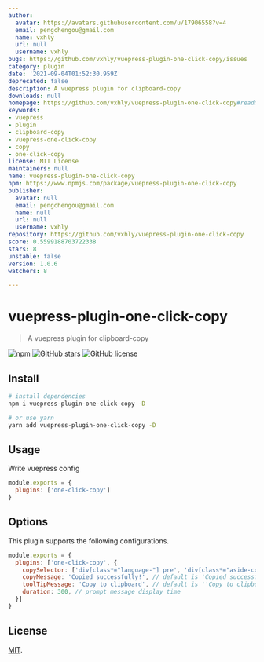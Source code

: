 ```yaml
---
author:
  avatar: https://avatars.githubusercontent.com/u/17906558?v=4
  email: pengchengou@gmail.com
  name: vxhly
  url: null
  username: vxhly
bugs: https://github.com/vxhly/vuepress-plugin-one-click-copy/issues
category: plugin
date: '2021-09-04T01:52:30.959Z'
deprecated: false
description: A vuepress plugin for clipboard-copy
downloads: null
homepage: https://github.com/vxhly/vuepress-plugin-one-click-copy#readme
keywords:
- vuepress
- plugin
- clipboard-copy
- vuepress-one-click-copy
- copy
- one-click-copy
license: MIT License
maintainers: null
name: vuepress-plugin-one-click-copy
npm: https://www.npmjs.com/package/vuepress-plugin-one-click-copy
publisher:
  avatar: null
  email: pengchengou@gmail.com
  name: null
  url: null
  username: vxhly
repository: https://github.com/vxhly/vuepress-plugin-one-click-copy
score: 0.5599188703722338
stars: 8
unstable: false
version: 1.0.6
watchers: 8

---
```


# vuepress-plugin-one-click-copy

> A vuepress plugin for clipboard-copy

[![npm](https://img.shields.io/npm/v/vuepress-plugin-one-click-copy.svg)](https://www.npmjs.com/package/vuepress-plugin-one-click-copy)
[![GitHub stars](https://img.shields.io/github/stars/vxhly/vuepress-plugin-one-click-copy)](https://github.com/vxhly/vuepress-plugin-one-click-copy/stargazers)
[![GitHub license](https://img.shields.io/github/license/vxhly/vuepress-plugin-one-click-copy)](https://github.com/vxhly/vuepress-plugin-one-click-copy/blob/master/LICENSE)

## Install

``` bash
# install dependencies
npm i vuepress-plugin-one-click-copy -D

# or use yarn
yarn add vuepress-plugin-one-click-copy -D
```

## Usage

Write vuepress config

``` javascript
module.exports = {
  plugins: ['one-click-copy']
}
```

## Options

This plugin supports the following configurations.

``` javascript
module.exports = {
  plugins: ['one-click-copy', {
    copySelector: ['div[class*="language-"] pre', 'div[class*="aside-code"] aside'], // String or Array
    copyMessage: 'Copied successfully!', // default is 'Copied successfully!'
    toolTipMessage: 'Copy to clipboard', // default is ''Copy to clipboard'
    duration: 300, // prompt message display time
  }]
}
```

## License

[MIT](https://github.com/vxhly/vuepress-plugin-one-click-copy/blob/master/LICENSE).
